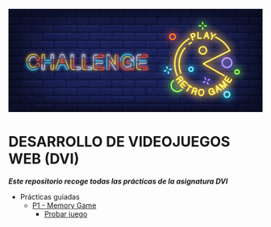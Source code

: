 ![alt text](https://github.com/DenisRaicu/DESARROLLO-DE-VIDEOJUEGOS-WEB/blob/master/Banner%20Retro%20Games.jpg)

# DESARROLLO DE VIDEOJUEGOS WEB (DVI)
***Este repositorio recoge todas las prácticas de la asignatura DVI***

- Prácticas guiadas
  - [P1 - Memory Game](https://github.com/DenisRaicu/DESARROLLO-DE-VIDEOJUEGOS-WEB/tree/master/P1)
    - [Probar juego](https://denisraicu.github.io/DESARROLLO-DE-VIDEOJUEGOS-WEB)
